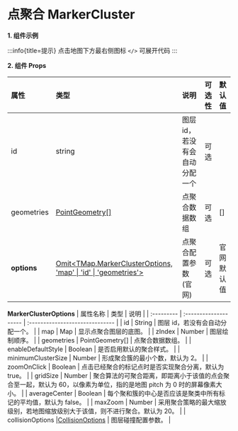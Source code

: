 # 点聚合 MarkerCluster

**1. 组件示例**

<code src="./demo.tsx"></code>
:::info{title=提示}
点击地图下方最右侧图标 `</>` 可展开代码
:::

**2. 组件 Props**

| 属性        | 类型                                                                                                                                  | 说明                          | 可选性 | 默认值     |
| :---------- | :------------------------------------------------------------------------------------------------------------------------------------ | :---------------------------- | :----- | :--------- |
| id          | string                                                                                                                                | 图层 id，若没有会自动分配一个 | 可选   |            |
| geometries  | [PointGeometry[]](https://lbs.qq.com/webApi/javascriptGL/glDoc/glDocMarker#6)                                                         | 点聚合数据数组                | 可选   | []         |
| **options** | [Omit<TMap.MarkerClusterOptions, 'map' &#124; 'id' &#124; 'geometries'>](https://lbs.qq.com/webApi/javascriptGL/glDoc/glDocCluster#2) | 点聚合配置参数(官网)          | 可选   | 官网默认值 |

**MarkerClusterOptions**
| 属性名称 | 类型 | 说明 |
| :--------- | :-------------------- | :------------------------------ |
| id | String | 图层 id，若没有会自动分配一个。 |
| map | Map | 显示点聚合图层的底图。 |
| zIndex | Number | 图层绘制顺序。 |
| geometries | PointGeometry[] | 点聚合数据数组。 |
| enableDefaultStyle | Boolean | 是否启用默认的聚合样式。 |
| minimumClusterSize | Number | 形成聚合簇的最小个数，默认为 2。 |
| zoomOnClick | Boolean | 点击已经聚合的标记点时是否实现聚合分离，默认为 true。 |
| gridSize | Number | 聚合算法的可聚合距离，即距离小于该值的点会聚合至一起，默认为 60，以像素为单位，指的是地图 pitch 为 0 时的屏幕像素大小。 |
| averageCenter | Boolean | 每个聚和簇的中心是否应该是聚类中所有标记的平均值，默认为 false。 |
| maxZoom | Number | 采用聚合策略的最大缩放级别，若地图缩放级别大于该值，则不进行聚合。默认为 20。 |
| collisionOptions |[CollisionOptions](https://lbs.qq.com/webApi/javascriptGL/glDoc/glDocCluster#4) | 图层碰撞配置参数。 |
